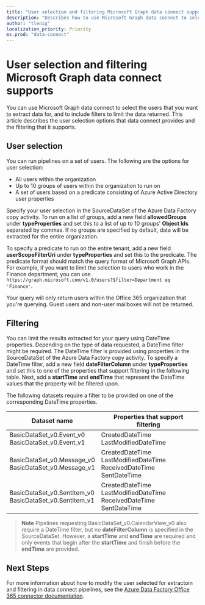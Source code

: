 ```yaml
---
title: "User selection and filtering Microsoft Graph data connect supports"
description: "Describes how to use Microsoft Graph data connect to select users to extract data for and filter the data returned."
author: "tlenig"
localization_priority: Priority
ms.prod: "data-connect"
---
```


# User selection and filtering Microsoft Graph data connect supports

You can use Microsoft Graph data connect to select the users that you want to extract data for, and to include filters to limit the data returned. This article describes the user selection options that data connect provides and the filtering that it supports. 

## User selection 

You can run pipelines on a set of users. The following are the options for user selection:
- All users within the organization
- Up to 10 groups of users within the organization to run on 
- A set of users based on a predicate consisting of Azure Active Directory user properties

Specify your user selection in the SourceDataSet of the Azure Data Factory copy activity. To run on a list of groups, add a new field **allowedGroups** under **typeProperties** and set this to a list of up to 10 groups' **Object Ids** separated by commas. If no groups are specified by default, data will be extracted for the entire organization. 

To specify a predicate to run on the entire tenant, add a new field **userScopeFilterUri** under **typeProperties** and set this to the predicate. The predicate format should match the query format of Microsoft Graph APIs. For example, if you want to limit the selection to users who work in the Finance department, you can use `https://graph.microsoft.com/v1.0/users?$filter=Department eq 'Finance'`.

Your query will only return users within the Office 365 organization that you're querying. Guest users and non-user mailboxes will not be returned.

## Filtering 

You can limit the results extracted for your query using DateTime properties. Depending on the type of data requested, a DateTime filter might be required. The DateTime filter is provided using properties in the SourceDataSet of the Azure Data Factory copy activity. To specify a DateTime filter, add a new field **dateFilterColumn** under **typeProperties** and set this to one of the properties that support filtering in the following table. Next, add a **startTime** and **endTime** that represent the DateTime values that the property will be filtered upon. 

The following datasets require a filter to be provided on one of the corresponding DateTime properties.

| Dataset name                                                   | Properties that support filtering                                           | 
|----------------------------------------------------------------|-----------------------------------------------------------------------------| 
| BasicDataSet_v0.Event_v0<br>BasicDataSet_v0.Event_v1           | CreatedDateTime<br>LastModifiedDateTime                                     | 
| BasicDataSet_v0.Message_v0<br>BasicDataSet_v0.Message_v1       | CreatedDateTime<br>LastModifiedDateTime<br>ReceivedDateTime<br>SentDateTime | 
| BasicDataSet_v0.SentItem_v0<br>BasicDataSet_v0.SentItem_v1     | CreatedDateTime<br>LastModifiedDateTime<br>ReceivedDateTime<br>SentDateTime |

>**Note** Pipelines requesting BasicDataSet_v0.CalendarView_v0 also require a DateTime filter, but no **dateFilterColumn** is specified in the SourceDataSet. However, a **startTime** and **endTime** are required and only events that begin after the **startTime** and finish before the **endTime** are provided.

## Next Steps 

For more information about how to modify the user selected for extractoin and filtering in data connect pipelines, see the [Azure Data Factory Office 365 connector documentation](https://docs.microsoft.com/azure/data-factory/connector-office-365).  

  
